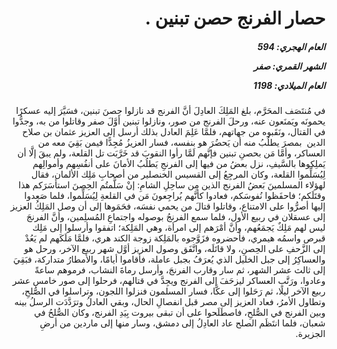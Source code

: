 <h1 dir="rtl">حصار الفرنج حصن تبنين .</h1>

<h5 dir="rtl">العام الهجري:  594

الشهر القمري: صفر

العام الميلادي: 1198</h5>

<p dir="rtl">في مُنتَصَف المحَرَّم، بلغ المَلِكَ العادِلَ أنَّ الفرنج قد نازلوا حِصنَ تبنين، فسَيَّرَ إليه عسكرًا يحمونَه ويَمنَعون عنه، ورحلَ الفرنج من صور، ونازلوا تبنين أوَّلَ صفر وقاتلوا من به، وجدُّوا في القتال، ونَقَبوه من جهاتهم، فلمَّا عَلِمَ العادل بذلك أرسل إلى العزيز عثمان بن صلاح الدين  بمصرَ يطلُبُ منه أن يَحضُرَ هو بنفسه، فسار العزيزُ مُجِدًّا فيمن بَقِيَ معه من العساكر، وأمَّا مَن بحصنِ تبنين فإنَّهم لَمَّا رأوا النقوبَ قد خَرَّبَت تل القلعة، ولم يبقَ إلَّا أن يَملِكوها بالسَّيفِ، نزل بعضُ من فيها إلى الفرنجِ يَطلُبُ الأمانَ على أنفُسِهم وأموالِهم لِيُسَلِّموا القلعة، وكان المرجِعُ إلى القسيس الخنصلير من أصحابِ مَلِك الألمان، فقال لهؤلاء المسلمينَ بَعضُ الفرنج الذين مِن ساحِلِ الشامِ: إنْ سَلَّمتُم الحِصنَ استأسَرَكم هذا وقتَلَكم؛ فاحفَظوا نُفوسَكم، فعادوا كأنَّهم يُراجِعونَ مَن في القلعةِ لِيُسَلِّموا، فلما صَعِدوا إليها أصرُّوا على الامتناع، وقاتلوا قتالَ من يحمي نفسَه، فحَمَوها إلى أن وصل المَلِكُ العزيز إلى عسقلان في ربيع الأول، فلما سمع الفرنجُ بوصوله واجتماعِ المُسلِمين، وأنَّ الفرنجَ ليس لهم مَلِكٌ يَجمَعُهم، وأنَّ أمْرَهم إلى امرأة، وهي المَلِكة؛ اتفقوا وأرسلوا إلى مَلِك قبرص واسمُه هيمري، فأحضروه فزَوَّجوه بالمَلِكة زوجة الكند هري، فلمَّا مَلَكَهم لم يَعُدْ إلى الزَّحفِ على الحِصنِ، ولا قاتَلَه، واتَّفَق وصول العزيز أوَّل شهر ربيع الآخر، ورحل هو والعساكِرُ إلى جبل الخليل الذي يُعرَفُ بجبل عاملة، فأقاموا أيامًا، والأمطارُ متداركة، فبَقِيَ إلى ثالث عشر الشهر، ثم سار وقارب الفرنجَ، وأرسل رماةَ النشاب، فرموهم ساعةً وعادوا، ورَتَّب العساكر ليزحَفَ إلى الفرنج ويجِدَّ في قتالهم، فرحلوا إلى صور خامس عشر ربيع الآخر ليلًا، ثم رَحَلوا إلى عكَّا، فسار المسلمون فنزلوا اللجون، وتراسلوا في الصُّلحِ، وتطاول الأمرُ، فعاد العزيز إلى مصر قبل انفصالِ الحال، وبقي العادلُ وترَدَّدَت الرسلُ بينه وبين الفرنج في الصُّلحِ، فاصطَلَحوا على أن تبقى بيروت بِيَدِ الفرنج، وكان الصُّلحُ في شعبان، فلما انتَظَم الصلح عاد العادِلُ إلى دمشق، وسار منها إلى ماردين من أرضِ الجزيرة.</p></br>
